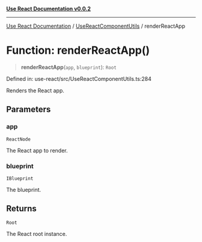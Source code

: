 [**Use React Documentation v0.0.2**](../../README.md)

***

[Use React Documentation](../../modules.md) / [UseReactComponentUtils](../README.md) / renderReactApp

# Function: renderReactApp()

> **renderReactApp**(`app`, `blueprint`): `Root`

Defined in: use-react/src/UseReactComponentUtils.ts:284

Renders the React app.

## Parameters

### app

`ReactNode`

The React app to render.

### blueprint

`IBlueprint`

The blueprint.

## Returns

`Root`

The React root instance.
